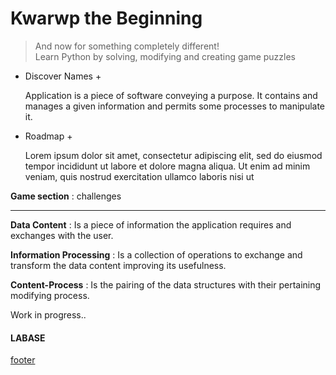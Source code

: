 # Kwarwp the Beginning
> And now for something completely different! <br>
> Learn Python by solving, modifying and creating game puzzles

+ Discover Names +

  Application is a piece of software conveying a purpose. 
  It contains and manages a given information and permits
  some processes to manipulate it.

+ Roadmap +

    Lorem ipsum dolor sit amet, consectetur adipiscing elit, 
    sed do eiusmod tempor incididunt ut labore et dolore magna aliqua.
    Ut enim ad minim veniam, quis nostrud exercitation ullamco laboris nisi ut
    
**Game section**
: challenges

<hr/>
<div id="dr1"></div>
<script type="text/python">
    from ScriptWidget import ScriptBuilder
    sw2 = ScriptBuilder("forest_0.py", height=200, title="dojo esquenta 0")
</script>
    

**Data Content**
: Is a piece of information the application requires and
exchanges with the user.

**Information Processing**
: Is a collection of operations to exchange and transform
the data content improving its usefulness.

**Content-Process**
: Is the pairing of the data structures with their pertaining
modifying process.



Work in progress..

#### LABASE
[footer](footer.md ':include')
